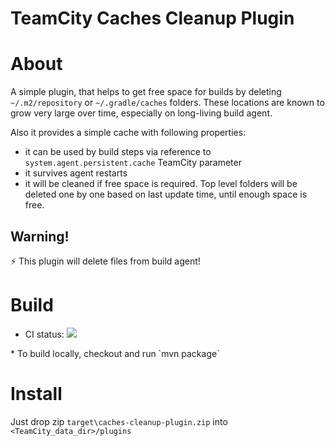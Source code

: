 TeamCity Caches Cleanup Plugin
=========================

# About
A simple plugin, that helps to get free space for builds by deleting `~/.m2/repository` or `~/.gradle/caches` folders.
These locations are known to grow very large over time, especially on long-living build agent.

Also it provides a simple cache with following properties:
* it can be used by build steps via reference to `system.agent.persistent.cache` TeamCity parameter
* it survives agent restarts
* it will be cleaned if free space is required. Top level folders will be deleted one by one based on last update time, until enough space is free.

## Warning!
:zap: This plugin will delete files from build agent!


# Build
* CI status: <a href="https://teamcity.jetbrains.com/viewType.html?buildTypeId=TeamCityPluginsByJetBrains_TeamcityCleanupPlugin_Build&guest=1">
  <img src="https://teamcity.jetbrains.com/guestAuth/app/rest/builds/buildType:TeamCityPluginsByJetBrains_TeamcityCleanupPlugin_Build/statusIcon.svg"/>
</a>
* To build locally, checkout and run `mvn package`

# Install
Just drop zip `target\caches-cleanup-plugin.zip` into `<TeamCity_data_dir>/plugins`
